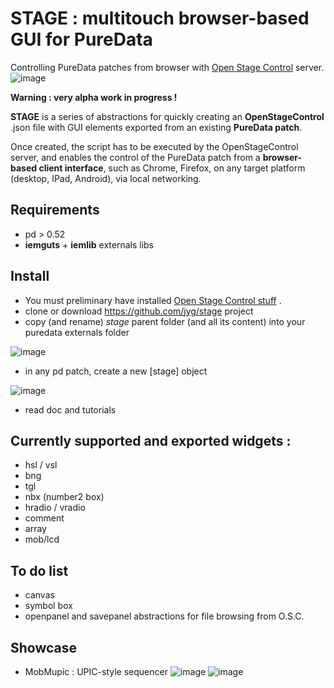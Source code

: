# STAGE : multitouch browser-based GUI for PureData
Controlling PureData patches from browser with [Open Stage Control](https://openstagecontrol.ammd.net/) server.
![image](https://user-images.githubusercontent.com/1431894/154551869-8065fbe2-da76-4f52-9215-c1da3cfe7fc4.png)

**Warning : very alpha work in progress !**

**STAGE** is a series of abstractions for quickly creating an **OpenStageControl** .json file with GUI elements exported from an existing **PureData patch**. 

Once created, the script has to be executed by the OpenStageControl server, and enables the control of the PureData patch from a **browser-based client interface**, such as Chrome, Firefox, on any target platform (desktop, IPad, Android), via local networking.

## Requirements
* pd > 0.52
* **iemguts** + **iemlib** externals libs

## Install
* You must preliminary have installed [Open Stage Control stuff](https://openstagecontrol.ammd.net/) .
* clone or download https://github.com/jyg/stage project
* copy (and rename) *stage* parent folder (and all its content) into your puredata externals folder

![image](https://user-images.githubusercontent.com/1431894/155305113-38f7d2cb-5cdb-470a-b609-f55e97aacc9d.png)

* in any pd patch, create a new [stage] object

![image](https://user-images.githubusercontent.com/1431894/155305485-2c28d239-0457-4c5b-bf05-f5ab8959ade9.png)

* read doc and tutorials

## Currently supported and exported widgets :
* hsl / vsl
* bng
* tgl
* nbx (number2  box)
* hradio / vradio
* comment
* array
* mob/lcd 
## To do list
* canvas
* symbol box
* openpanel and savepanel abstractions for file browsing from O.S.C.

## Showcase
* MobMupic : UPIC-style sequencer
![image](https://user-images.githubusercontent.com/1431894/156921631-96b51600-0329-4f5b-a407-548cca0c7493.png)
![image](https://user-images.githubusercontent.com/1431894/156921761-6cc8ff25-da6c-4ae5-8875-c84f9579f52c.png)

